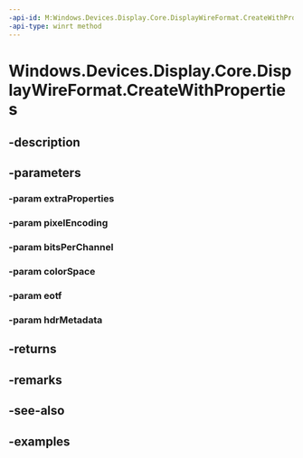 ```yaml
---
-api-id: M:Windows.Devices.Display.Core.DisplayWireFormat.CreateWithProperties(Windows.Foundation.Collections.IIterable{Windows.Foundation.Collections.IKeyValuePair{System.Guid,System.Object}},Windows.Devices.Display.Core.DisplayWireFormatPixelEncoding,System.Int32,Windows.Devices.Display.Core.DisplayWireFormatColorSpace,Windows.Devices.Display.Core.DisplayWireFormatEotf,Windows.Devices.Display.Core.DisplayWireFormatHdrMetadata)
-api-type: winrt method
---
```


<!-- Method syntax.
public DisplayWireFormat DisplayWireFormat.CreateWithProperties(IIterable<Object>> extraProperties, DisplayWireFormatPixelEncoding pixelEncoding, Int32 bitsPerChannel, DisplayWireFormatColorSpace colorSpace, DisplayWireFormatEotf eotf, DisplayWireFormatHdrMetadata hdrMetadata)
-->

# Windows.Devices.Display.Core.DisplayWireFormat.CreateWithProperties

## -description

## -parameters
### -param extraProperties

### -param pixelEncoding

### -param bitsPerChannel

### -param colorSpace

### -param eotf

### -param hdrMetadata

## -returns

## -remarks

## -see-also

## -examples

